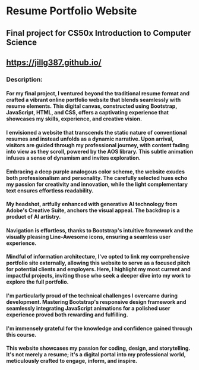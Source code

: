 # Resume Portfolio Website 
## Final project for CS50x Introduction to Computer Science
## https://jillg387.github.io/

### Description:

#### For my final project, I ventured beyond the traditional resume format and crafted a vibrant online portfolio website that blends seamlessly with resume elements. This digital canvas, constructed using Bootstrap, JavaScript, HTML, and CSS, offers a captivating experience that showcases my skills, experience, and creative vision.

#### I envisioned a website that transcends the static nature of conventional resumes and instead unfolds as a dynamic narrative. Upon arrival, visitors are guided through my professional journey, with content fading into view as they scroll, powered by the AOS library. This subtle animation infuses a sense of dynamism and invites exploration.

#### Embracing a deep purple analogous color scheme, the website exudes both professionalism and personality. The carefully selected hues echo my passion for creativity and innovation, while the light complementary text ensures effortless readability.

#### My headshot, artfully enhanced with generative AI technology from Adobe's Creative Suite, anchors the visual appeal. The backdrop is a product of AI artistry.

#### Navigation is effortless, thanks to Bootstrap's intuitive framework and the visually pleasing Line-Awesome icons, ensuring a seamless user experience.

#### Mindful of information architecture, I've opted to link my comprehensive portfolio site externally, allowing this website to serve as a focused pitch for potential clients and employers. Here, I highlight my most current and impactful projects, inviting those who seek a deeper dive into my work to explore the full portfolio.

#### I'm particularly proud of the technical challenges I overcame during development. Mastering Bootstrap's responsive design framework and seamlessly integrating JavaScript animations for a polished user experience proved both rewarding and fulfilling.

#### I'm immensely grateful for the knowledge and confidence gained through this course. 

#### This website showcases my passion for coding, design, and storytelling. It's not merely a resume; it's a digital portal into my professional world, meticulously crafted to engage, inform, and inspire.
